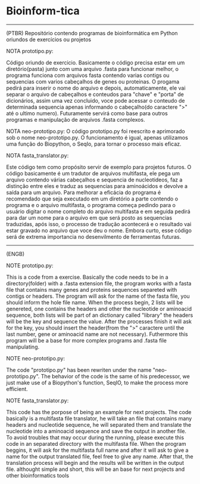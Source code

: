 # Bioinform-tica
-----------------------------------------------------------------------------------------------------------------------------------------------------------
(PTBR)
Repositório contendo programas de bioinformática em Python oriundos de exercícios ou projetos

NOTA prototipo.py:

Código oriundo de exercicio. Basicamente o código precisa estar em um diretório(pasta) junto com uma arquivo .fasta para funcionar melhor, o programa funciona com arquivos fasta contendo varias contigs ou sequencias com varios cabeçalhos de genes ou proteinas. O progama pedirá para inserir o nome do arquivo e depois, automaticamente, ele vai separar o arquivo de cabeçalhos e conteudos para "chave" e "porta" de dicionários, assim uma vez concluido, voce pode acessar o conteudo de determinada sequencia apenas informando o cabeçalho(do caractere ">" até o ultimo numero). Futuramente servirá como base para outros programas e manipulação de arquivos .fasta complexos.


NOTA neo-prototipo.py:
O código prototipo.py foi reescrito e aprimorado sob o nome neo-prototipo.py. O funcionamento é igual, apenas utilizamos uma função do Biopython, o SeqIo, para tornar o processo mais eficaz. 


NOTA fasta_translator.py:

Este código tem como propósito servir de exemplo para projetos futuros. O código basicamente é um tradutor de arquivos multifasta, ele pega um arquivo contendo várias cabeçalhos e sequencia de nucleotideos, faz a distinção entre eles e traduz as sequencias para aminoácidos e devolve a saída para um arquivo. Para melhorar a eficácia do programa é recomendado que seja executado em um diretório  a parte contendo o programa e o arquivo multifasta, o programa começa pedindo para o usuário digitar o nome completo do arquivo multifasta e em seguida pedirá para dar um nome para o arquivo em que será posto as sequencias traduzidas, após isso, o processo de tradução acontecerá e o resultado vai estar gravado no arquivo que voce deu o nome. Embora curto, esse código será de extrema importancia no desenvilmento de ferramentas futuras.

-----------------------------------------------------------------------------------------------------------------------------------------------------------
(ENGB)

NOTE prototipo.py:

This is a code from a exercise. Basically the code needs to be in a directory(folder) with a .fasta extension file, the program works with a fasta file that contains many genes and proteins sequences separeted with contigs or headers. The program will ask for the name of the fasta file, you should inform the hole file name. When the process begin, 2 lists will be genereted, one contains the headers and other the nucleotide or aminoacid sequence, both lists will be part of an dictionary called "library" the headers will be the key and sequence the value. After the processes finish it will ask for the key, you should insert the header(from the ">" caractere until the last number, gene or aminoacid name are not necessary). Futhermore this program will be a base for more complex programs and .fasta file manipulating.


NOTE neo-prototipo.py:

The code "prototipo.py" has been rewriten under the name "neo-prototipo.py". The behavior of the code is the same of his predecessor, we just make use of a Biopython's function, SeqIO, to make the process more efficient.


NOTE fasta_translator.py:

This code has the porpose of being an example for next projects. The code basically is a multifasta file translator, he will take an file that contains many headers and nucleotide sequence, he will separated them and translate the nucleotide into a aminoacid sequence and save the output in another file. To avoid troubles that may occur during the running, please execute this code in an separated directory with the multifasta file. When the program beggins, it will ask for the multifasta full name and after it will ask to give a name for the output translated file, feel free to give any name. After that, the translation process will begin and the results will be written in the output file. althought simple and short, this will be an base for next projects and other bioinformatics tools 

